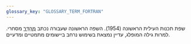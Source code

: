 ```yaml
---
glossary_key: "GLOSSARY_TERM_FORTRAN"
---
```


שפת תכנות העילית הראשונה (1954). השפה הראשונה שעבורה נכתב [מְהַדֵּר](glossary/compiler) מסחרי. למרות גילה המופלג, עדיין נמצאת בשימוש נרחב ביישומים מתמטיים ומדעיים.
